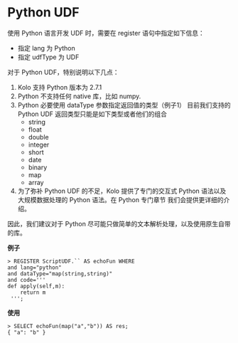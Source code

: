 # Python UDF
使用 Python 语言开发 UDF 时，需要在 register 语句中指定如下信息：
- 指定 lang 为 Python
- 指定 udfType 为 UDF

对于 Python UDF，特别说明以下几点：

1. Kolo 支持 Python 版本为 2.7.1
2. Python 不支持任何 native 库，比如 numpy.
3. Python 必要使用 dataType 参数指定返回值的类型（例子1）
   目前我们支持的 Python UDF 返回类型只能是如下类型或者他们的组合 
   - string
   - float
   - double 
   - integer
   - short
   - date
   - binary
   - map
   - array
4. 为了弥补 Python UDF 的不足，Kolo 提供了专门的交互式 Python 语法以及大规模数据处理的 Python 语法。在 Python 专门章节 我们会提供更详细的介绍。

因此，我们建议对于 Python 尽可能只做简单的文本解析处理，以及使用原生自带的库。

**例子**
```
> REGISTER ScriptUDF.`` AS echoFun WHERE
and lang="python"
and dataType="map(string,string)"
and code='''
def apply(self,m):
    return m
 ''';
```
**使用**
```
> SELECT echoFun(map("a","b")) AS res;
{ "a": "b" }
```